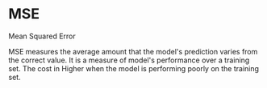 # MSE
Mean Squared Error


MSE measures the average amount that the model's prediction varies from the correct value. It is a measure of model's performance over a training set.
The cost in Higher when the model is performing poorly on the training set.
